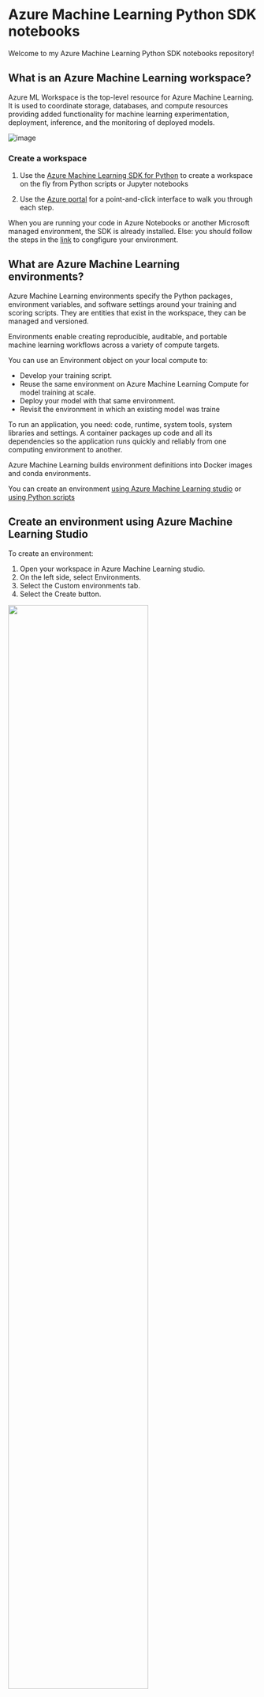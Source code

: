 # Azure Machine Learning Python SDK notebooks

Welcome to my Azure Machine Learning Python SDK notebooks repository!

## What is an Azure Machine Learning workspace?

Azure ML Workspace is the top-level resource for Azure Machine Learning. It is used to coordinate storage, databases, and compute resources providing added functionality for machine learning experimentation, deployment, inference, and the monitoring of deployed models.

![image](https://user-images.githubusercontent.com/25666677/143065957-41ae0c1f-abf9-46da-99d8-7a86702461cc.png)

### Create a workspace

1. Use the [Azure Machine Learning SDK for Python](https://docs.microsoft.com/en-us/azure/machine-learning/how-to-manage-workspace?tabs=python#create-a-workspace) to create a workspace on the fly from Python scripts or Jupyter notebooks

2. Use the [Azure portal](https://docs.microsoft.com/en-us/azure/machine-learning/how-to-manage-workspace?tabs=azure-portal#create-a-workspace) for a point-and-click interface to walk you through each step.


When you are running your code in Azure Notebooks or another Microsoft managed environment, the SDK is already installed.
Else: you should follow the steps in the [link](https://docs.microsoft.com/en-us/azure/machine-learning/how-to-configure-environment) to congfigure your environment.

## What are Azure Machine Learning environments?

Azure Machine Learning environments specify the Python packages, environment variables, and software settings around your training and scoring scripts. They are entities that exist in the workspace, they can be managed and versioned. 

Environments enable creating reproducible, auditable, and portable machine learning workflows across a variety of compute targets.

You can use an Environment object on your local compute to:

- Develop your training script.
- Reuse the same environment on Azure Machine Learning Compute for model training at scale.
- Deploy your model with that same environment.
- Revisit the environment in which an existing model was traine


To run an application, you need: code, runtime, system tools, system libraries and settings.  A container packages up code and all its dependencies so the application runs quickly and reliably from one computing environment to another.

Azure Machine Learning builds environment definitions into Docker images and conda environments. 

You can create an environment [using Azure Machine Learning studio](https://docs.microsoft.com/en-us/azure/machine-learning/how-to-manage-environments-in-studio) or [using Python scripts](https://docs.microsoft.com/en-us/azure/machine-learning/how-to-use-environments)

## Create an environment using Azure Machine Learning Studio

To create an environment:

1. Open your workspace in Azure Machine Learning studio.
2. On the left side, select Environments.
3. Select the Custom environments tab.
4. Select the Create button.


<img src="https://user-images.githubusercontent.com/25666677/143198540-816b57be-3043-4665-b21f-c28bae568c12.png" width=75% height=75%>

You can use both Conda and Docker layers while creating an environment.

Once the environment is created, you can view and edit the environment details by clicking on the name.

<img src="https://user-images.githubusercontent.com/25666677/143198694-9de940af-2380-49fc-bc9b-2eb3c4579777.png" width=75% height=75%>

Use the dropdown menu to select different versions of the environment. Here you can view metadata and the contents of the environment through its Docker and Conda layers.
Keep in mind that any changes to the Docker or Conda sections will create a new version of the environment.

## Create an environment using Python script

### Instantiate an environment object

```python

from azureml.core.environment import Environment
Environment(name="myenv")

```

You can choose any one of the cureted environments in Azure ML Studio. To see the curated environments, run the following code.

```python

envs = Environment.list(workspace=ws)

for env in envs:
    if env.startswith("AzureML"):
        print("Name",env)
        print("packages", envs[env].python.conda_dependencies.serialize_to_string())

```
If you decide to use a curated environment you can easily use it with ```Environment.get()``` method.


```python

from azureml.core import Workspace, Environment

ws = Workspace.from_config()
env = Environment.get(workspace=ws, name="AzureML-sklearn-0.24-ubuntu18.04-py37-cpu")

```
More information on [creating environments](https://docs.microsoft.com/en-us/azure/machine-learning/how-to-use-environments)
